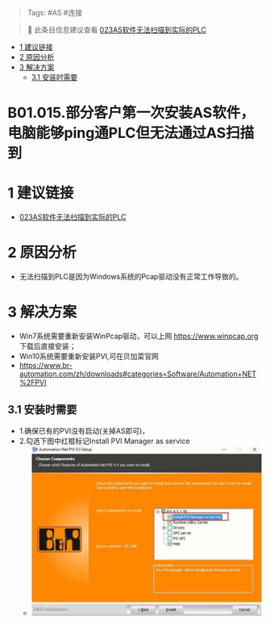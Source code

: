 > Tags: #AS #连接

> 🔔 此条目信息建议查看 [023AS软件无法扫描到实际的PLC](023AS软件无法扫描到实际的PLC.md)

- [1 建议链接](#1%20%E5%BB%BA%E8%AE%AE%E9%93%BE%E6%8E%A5)
- [2 原因分析](#2%20%E5%8E%9F%E5%9B%A0%E5%88%86%E6%9E%90)
- [3 解决方案](#3%20%E8%A7%A3%E5%86%B3%E6%96%B9%E6%A1%88)
	- [3.1 安装时需要](#3.1%20%E5%AE%89%E8%A3%85%E6%97%B6%E9%9C%80%E8%A6%81)

# B01.015.部分客户第一次安装AS软件，电脑能够ping通PLC但无法通过AS扫描到

# 1 建议链接

- [023AS软件无法扫描到实际的PLC](023AS软件无法扫描到实际的PLC.md)

# 2 原因分析

- 无法扫描到PLC是因为Windows系统的Pcap驱动没有正常工作导致的。

# 3 解决方案

- Win7系统需要重新安装WinPcap驱动，可以上网 https://www.winpcap.org 下载后直接安装；
- Win10系统需要重新安装PVI,可在贝加菜官网
- https://www.br-automation.com/zh/downloads#categories=Software/Automation+NET%2FPVI

## 3.1 安装时需要

- 1.确保已有的PVI没有启动(关掉AS即可)，
- 2.勾选下图中红框标记Install PVI Manager as service
    - ![Img](FILES/015部分客户第一次安装AS软件，电脑能够ping通PLC但无法通过AS扫描到.md/img-20220530144509.png)
